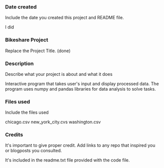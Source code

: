 ### Date created
Include the date you created this project and README file.

I did

### Bikeshare Project
Replace the Project Title. (done)



### Description
Describe what your project is about and what it does

Interactive program that takes user's input and display processed data.
The program uses numpy and pandas libraries for data analysis to solve tasks.

### Files used
Include the files used

chicago.csv
new_york_city.cvs
washington.csv

### Credits
It's important to give proper credit. Add links to any repo that inspired you or blogposts you consulted.

It's included in the readme.txt file provided with the code file.
